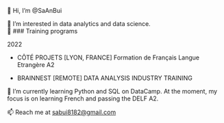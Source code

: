 👋 Hi, I’m @SaAnBui

👀 I’m interested in data analytics and data science. <br>
:school:  ### Training programs

2022 
- CÔTÉ PROJETS [LYON, FRANCE]
Formation de Français Langue Etrangère A2 

- BRAINNEST [REMOTE]
DATA ANALYSIS INDUSTRY TRAINING 
    
🌱 I’m currently learning Python and SQL on DataCamp. At the moment, my focus is on learning French and passing the DELF A2. 

📫 Reach me at sabui8182@gmail.com 


